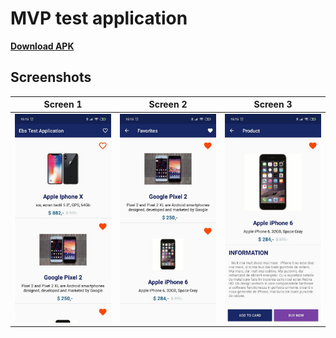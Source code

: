 # MVP test application

**[Download APK](https://github.com/isamotiuc/mvp-test-application/blob/master/TestApplication.apk)**


Screenshots
--------

| Screen 1             |  Screen 2  |  Screen 3  |
:-------------------------:|:-------------------------:|:-------------------------:
![](screenshots/photo_2019-07-12_15-17-31.jpg)  |  ![](screenshots/photo_2019-07-12_15-17-30.jpg)  |  ![](screenshots/photo_2019-07-12_15-17-23.jpg)

